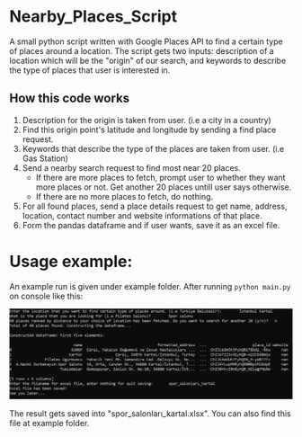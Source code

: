 # Nearby_Places_Script
A small python script written with Google Places API to find a certain type of places around a location.
The script gets two inputs: description of a location which will be the "origin" of our search, and keywords to describe the type of places that user is interested in.

## How this code works
1. Description for the origin is taken from user. (i.e a city in a country)
2. Find this origin point's latitude and longitude by sending a find place request.
3. Keywords that describe the type of the places are taken from user. (i.e Gas Station)
4. Send a nearby search request to find most near 20 places.
    * If there are more places to fetch, prompt user to whether they want more places or not. Get another 20 places untill user says otherwise.
    * If there are no more places to fetch, do nothing.
5. For all found places, send a place details request to get name, address, location, contact number and website informations of that place.
6. Form the pandas dataframe and if user wants, save it as an excel file.


# Usage example:

An example run is given under example folder. After running `python main.py` on console like this:

![Sample run of this script](example/spor_salonları_kartal.PNG)

The result gets saved into "spor_salonları_kartal.xlsx". You can also find this file at example folder.
